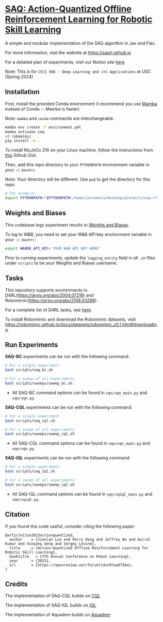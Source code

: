 <h1><a href="https://arxiv.org/abs/2310.11731">SAQ: Action-Quantized Offline Reinforcement Learning for Robotic Skill Learning</a></h1>


A simple and modular implementation of the SAQ algorithm in Jax and Flax. 

For more information, visit the website at https://saqrl.github.io

For a detailed plan of experiments, visit our Notion site [here](https://jonzamora.notion.site/SAQ-Action-Quantized-Offline-Reinforcement-Learning-for-Robotic-Skill-Learning-1aa159ec76524456961412d2560f1770)


Note: This is for `CSCI 566 - Deep Learning and its Applications` at USC (Spring 2024)

## Installation

First, install the provided Conda environment (I recommend you use [Mamba](https://github.com/conda-forge/miniforge) instead of Conda -- Mamba is faster)

Note: `mamba` and `conda` commands are interchangeable.

```bash
mamba env create -f environment.yml
mamba activate saq
cd robomimic
pip install -e .
```

To install MuJoCo 210 on your Linux machine, follow the instructions from [this](https://gist.github.com/saratrajput/60b1310fe9d9df664f9983b38b50d5da) Github Gist.

Then, add this repo directory to your `PYTHONPATH` environment variable in your `~/.bashrc`.

Note: Your directory will be different. Use `pwd` to get the directory for this repo.

```bash
# For example:
export PYTHONPATH="$PYTHONPATH:/home/jonzamora/Desktop/projects/saq-rl"
```

## Weights and Biases

This codebase logs experiment results to [Weights and Biases](https://wandb.ai/site).

To log to W&B, you need to set your W&B API key environment variable in your `~/.bashrc`:

```bash
export WANDB_API_KEY='YOUR W&B API KEY HERE'
```

Prior to running experiments, update the `logging_entity` field in all `.sh` files under `scripts` to be your Weights and Biases username.

## Tasks

This repository supports environments in D4RL(https://arxiv.org/abs/2004.07219) and Robomimic(https://arxiv.org/abs/2108.03298).

For a complete list of D4RL tasks, see [here](https://github.com/Farama-Foundation/d4rl/wiki/Tasks).

To install Robomimic and download the Robomimic datasets, visit https://robomimic.github.io/docs/datasets/robomimic_v0.1.html#downloading.

## Run Experiments

**SAQ-BC** experiments can be run with the following command:

```bash
# For a single experiment
bash scripts/saq_bc.sh

# For a sweep of all experiments
bash scripts/sweeps/sweep_bc.sh
```
- All SAQ-BC command options can be found in `vqn/vqn_main.py` and `vqn/vqn.py`.

**SAQ-CQL** experiments can be run with the following command:

```bash
# For a single experiment
bash scripts/saq_cql.sh

# For a sweep of all experiments
bash scripts/sweeps/sweep_cql.sh
```
- All SAQ-CQL command options can be found in `vqn/vqn_main.py` and `vqn/vqn.py`.


**SAQ-IQL** experiments can be run with the following command:

```bash
# For a single experiment
bash scripts/saq_iql.sh

# For a sweep of all experiments
bash scripts/sweeps/sweep_iql.sh
```
- All SAQ-IQL command options can be found in `vqn/vqiql_main.py` and `vqn/vqiql.py`.

## Citation

If you found this code useful, consider citing the following paper:
```
@article{luo2023actionquantized,
  author    = {Jianlan Luo and Perry Dong and Jeffrey Wu and Aviral Kumar and Xinyang Geng and Sergey Levine},
  title     = {Action-Quantized Offline Reinforcement Learning for Robotic Skill Learning},
  booktitle   = {7th Annual Conference on Robot Learning},
  year      = {2023},
  url       = {https://openreview.net/forum?id=n9lew97SAn},
}
```

## Credits

The implementation of SAQ-CQL builds on [CQL](https://github.com/young-geng/JaxCQL)

The implementation of SAQ-IQL builds on [IQL](https://github.com/ikostrikov/implicit_q_learning)

The implementation of Aquadem builds on [Aquadem](https://github.com/google-research/google-research/tree/master/aquadem)
